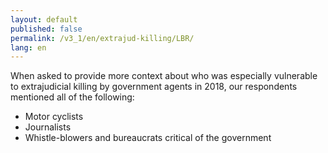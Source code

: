 ```yaml
---
layout: default
published: false
permalink: /v3_1/en/extrajud-killing/LBR/
lang: en
---
```


When asked to provide more context about who was especially vulnerable to extrajudicial killing by government agents in 2018, our respondents mentioned all of the following:
-	Motor cyclists
-	Journalists
-	Whistle-blowers and bureaucrats critical of the government

